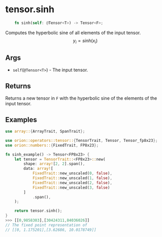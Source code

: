 # tensor.sinh

```rust 
    fn sinh(self: @Tensor<T>) -> Tensor<F>;
```

Computes the hyperbolic sine of all elements of the input tensor.
$$
y_i=sinh({x_i})
$$

## Args

* `self`(`@Tensor<T>`) - The input tensor.

## Returns

Returns a new tensor in `F` with the hyperbolic sine of the elements of the input tensor.

## Examples

```rust
use array::{ArrayTrait, SpanTrait};

use orion::operators::tensor::{TensorTrait, Tensor, Tensor_fp8x23};
use orion::numbers::{FixedTrait, FP8x23};

fn sinh_example() -> Tensor<FP8x23> {
    let tensor = TensorTrait::<FP8x23>::new(
        shape: array![2, 2].span(),
        data: array![
            FixedTrait::new_unscaled(0, false),
            FixedTrait::new_unscaled(1, false),
            FixedTrait::new_unscaled(2, false),
            FixedTrait::new_unscaled(3, false)
        ]
            .span(),
    );

    return tensor.sinh();
}
>>> [[0,9858303],[30424311,84036026]]
// The fixed point representation of
// [[0, 1.175201],[3.62686, 10.0178749]]
```
